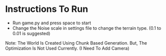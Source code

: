 # Instructions To Run 
 - Run game.py and press space to start
 - Change the Noise scale in settings file to change the terrain type. (0.1 to 0.01 is suggested)

Note: The World Is Created Using Chunk Based Generation. But, The Optimization Is Not Used Currently. (I Need To Add Camera)

